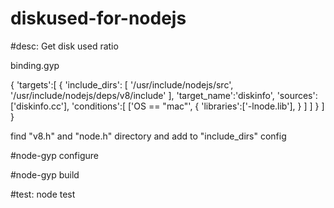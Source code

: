 # diskused-for-nodejs
#desc:
Get disk used ratio  

binding.gyp

{
  'targets':[
  {
    'include_dirs': [
      '/usr/include/nodejs/src',
      '/usr/include/nodejs/deps/v8/include'
    ],
    'target_name':'diskinfo',
    'sources':['diskinfo.cc'],
    'conditions':[
      ['OS == "mac"',
        {
          'libraries':['-lnode.lib'],
        }
      ]
    ]
  }
 ]
}

find "v8.h" and "node.h" directory and add to "include_dirs" config

#node-gyp configure

#node-gyp build

#test:
node test
